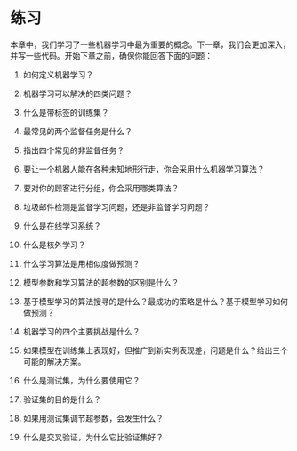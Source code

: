 # 练习

本章中，我们学习了一些机器学习中最为重要的概念。下一章，我们会更加深入，并写一些代码。开始下章之前，确保你能回答下面的问题：

1. 如何定义机器学习？

   

2. 机器学习可以解决的四类问题？

3. 什么是带标签的训练集？

4. 最常见的两个监督任务是什么？

5. 指出四个常见的非监督任务？

6. 要让一个机器人能在各种未知地形行走，你会采用什么机器学习算法？

7. 要对你的顾客进行分组，你会采用哪类算法？

8. 垃圾邮件检测是监督学习问题，还是非监督学习问题？

9. 什么是在线学习系统？

10. 什么是核外学习？

11. 什么学习算法是用相似度做预测？

12. 模型参数和学习算法的超参数的区别是什么？

13. 基于模型学习的算法搜寻的是什么？最成功的策略是什么？基于模型学习如何做预测？

14. 机器学习的四个主要挑战是什么？

15. 如果模型在训练集上表现好，但推广到新实例表现差，问题是什么？给出三个可能的解决方案。

16. 什么是测试集，为什么要使用它？

17. 验证集的目的是什么？

18. 如果用测试集调节超参数，会发生什么？

19. 什么是交叉验证，为什么它比验证集好？